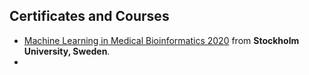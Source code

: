 ## Certificates and Courses
- [Machine Learning in Medical Bioinformatics 2020](https://www.credential.net/701d7eb7-03aa-4052-8777-2f7746b59113#gs.cwpr5r) from **Stockholm University, Sweden**.
- 
